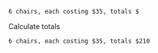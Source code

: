 ```
6 chairs, each costing $35, totals $
```
Calculate totals

```
6 chairs, each costing $35, totals $210
```
